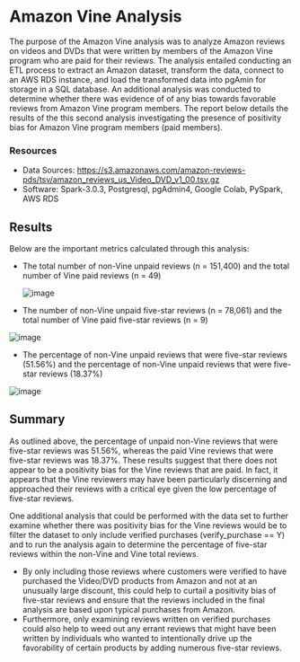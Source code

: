 # Amazon Vine Analysis
The purpose of the Amazon Vine analysis was to analyze Amazon reviews on videos and DVDs that were written by members of the Amazon Vine program who are paid for their reviews. The analysis entailed conducting an ETL process to extract an Amazon dataset, transform the data, connect to an AWS RDS instance, and load the transformed data into pgAmin for storage in a SQL database. An additional analysis was conducted to determine whether there was evidence of of any bias towards favorable reviews from Amazon Vine program members. The report below details the results of the this second analysis investigating the presence of positivity bias for Amazon Vine program members (paid members). 

### Resources
- Data Sources: https://s3.amazonaws.com/amazon-reviews-pds/tsv/amazon_reviews_us_Video_DVD_v1_00.tsv.gz
- Software: Spark-3.0.3, Postgresql, pgAdmin4, Google Colab, PySpark, AWS RDS

## Results

Below are the important metrics calculated through this analysis:

-	The total number of non-Vine unpaid reviews (n = 151,400) and the total number of Vine paid reviews (n = 49)

	![image](https://user-images.githubusercontent.com/85533099/144763924-02020fbf-0d70-431c-85b8-42dd8e2f184a.png)

-	The number of non-Vine unpaid five-star reviews (n = 78,061) and the total number of Vine paid five-star reviews (n = 9)

  ![image](https://user-images.githubusercontent.com/85533099/144763954-84076ef9-0165-49ea-ae56-15d96795c5e0.png)

-	The percentage of non-Vine unpaid reviews that were five-star reviews (51.56%) and the percentage of non-Vine unpaid reviews that were five-star reviews (18.37%)

![image](https://user-images.githubusercontent.com/85533099/144763980-892d9c11-ad5d-4560-93de-d8c89b8fc94d.png)

## Summary 

As outlined above, the percentage of unpaid non-Vine reviews that were five-star reviews was 51.56%, whereas the paid Vine reviews that were five-star reviews was 18.37%. These results suggest that there does not appear to be a positivity bias for the Vine reviews that are paid. In fact, it appears that the Vine reviewers may have been particularly discerning and approached their reviews with a critical eye given the low percentage of five-star reviews. 

One additional analysis that could be performed with the data set to further examine whether there was positivity bias for the Vine reviews would be to filter the dataset to only include verified purchases (verify_purchase == Y) and to run the analysis again to determine the percentage of five-star reviews within the non-Vine and Vine total reviews. 
  - By only including those reviews where customers were verified to have purchased the Video/DVD products from Amazon and not at an unusually large discount, this could help to curtail a positivity bias of five-star reviews and ensure that the reviews included in the final analysis are based upon typical purchases from Amazon. 
  - Furthermore, only examining reviews written on verified purchases could also help to weed out any errant reviews that might have been written by individuals who wanted to intentionally drive up the favorability of certain products by adding numerous five-star reviews. 
